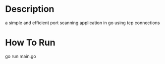 # Description
a simple and efficient port scanning application in go using tcp connections

# How To Run
go run main.go
